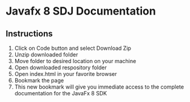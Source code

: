 # Javafx 8 SDJ Documentation

## Instructions
1. Click on Code button and select Download Zip
2. Unzip downloaded folder
3. Move folder to desired location on your machine
4. Open downloaded respository folder
5. Open index.html in your favorite browser
6. Bookmark the page
7. This new bookmark will give you immediate access to the complete documentation for the JavaFx 8 SDK
